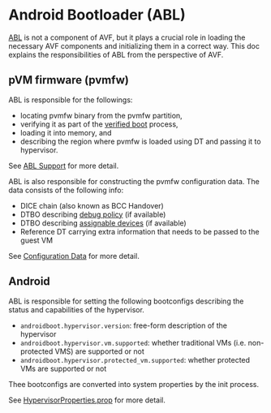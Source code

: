 # Android Bootloader (ABL)

[ABL](https://source.android.com/docs/core/architecture/bootloader) is not a component of AVF, but
it plays a crucial role in loading the necessary AVF components and initializing them in a correct
way. This doc explains the responsibilities of ABL from the perspective of AVF.

## pVM firmware (pvmfw)

ABL is responsible for the followings:

* locating pvmfw binary from the pvmfw partition,
* verifying it as part of the [verified
  boot](https://source.android.com/docs/security/features/verifiedboot) process,
* loading it into memory, and
* describing the region where pvmfw is loaded using DT and passing it to hypervisor.

See [ABL Support](../pvmfw/README.md#android-bootloader-abl_support) for more detail.

ABL is also responsible for constructing the pvmfw configuration data. The data consists of the
following info:

* DICE chain (also known as BCC Handover)
* DTBO describing [debug policy](debug/README.md#debug-policy) (if available)
* DTBO describing [assignable devices](device_assignment.md) (if available)
* Reference DT carrying extra information that needs to be passed to the guest VM

See [Configuration Data](../pvmfw/README.md#configuration-data) for more detail.

## Android

ABL is responsible for setting the following bootconfigs describing the status and capabilities of
the hypervisor.

* `androidboot.hypervisor.version`: free-form description of the hypervisor
* `androidboot.hypervisor.vm.supported`: whether traditional VMs (i.e.  non-protected VMS) are
  supported or not
* `androidboot.hypervisor.protected_vm.supported`: whether protected VMs are supported or not

Thee bootconfigs are converted into system properties by the init process.

See
[HypervisorProperties.prop](https://android.googlesource.com/platform/system/libsysprop/+/refs/heads/main/srcs/android/sysprop/HypervisorProperties.sysprop)
for more detail.










